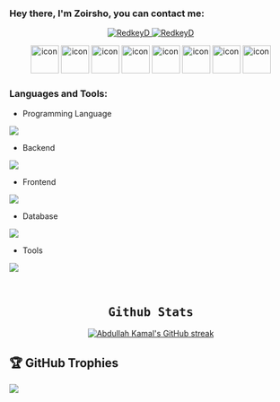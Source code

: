 <h3>Hey there, I'm Zoirsho, you can contact me:</h3>
<p align="center">
<a href="mailto:redkeydead@gmail.com" target="_blank">
<img src="https://img.shields.io/badge/Gmail-D14836?style=for-the-badge&logo=gmail&logoColor=white" alt="RedkeyD"/>
</a>
<a href="https://t.me/WhatIsHappening3" target="_blank">
<img src="https://img.shields.io/badge/Telegram-2CA5E0?style=for-the-badge&logo=telegram&logoColor=white" alt="RedkeyD"/>
</a>
</p>

<div align="center">
  <img src="https://techstack-generator.vercel.app/cpp-icon.svg" alt="icon" width="50" height="50" />
  <img src="https://techstack-generator.vercel.app/csharp-icon.svg" alt="icon" width="50" height="50" />
  <img src="https://techstack-generator.vercel.app/js-icon.svg" alt="icon" width="50" height="50" />
	
  <img src="https://techstack-generator.vercel.app/restapi-icon.svg" alt="icon" width="50" height="50" />
  <img src="https://techstack-generator.vercel.app/graphql-icon.svg" alt="icon" width="50" height="50" />
  
  <img src="https://techstack-generator.vercel.app/docker-icon.svg" alt="icon" width="50" height="50" />
  <img src="https://techstack-generator.vercel.app/kubernetes-icon.svg" alt="icon" width="50" height="50" />
  <img src="https://techstack-generator.vercel.app/nginx-icon.svg" alt="icon" width="50" height="50" />
</div>

<h3 align="left">Languages and Tools:</h3>

- Programming Language
<p align="left">
  <a href="https://skillicons.dev">
    <img src="https://skillicons.dev/icons?i=cpp,cs,js,ts,react" />
  </a>
</p>

- Backend
<p align="left">
  <a href="https://skillicons.dev">
    <img src="https://skillicons.dev/icons?i=dotnet" />
  </a>
</p>

- Frontend
<p align="left">
  <a href="https://skillicons.dev">
    <img src="https://skillicons.dev/icons?i=html,css" />
  </a>
</p>

- Database
<p align="left">
  <a href="https://skillicons.dev">
    <img src="https://skillicons.dev/icons?i= postgresql" />
  </a>
</p>

- Tools
<p align="left">
  <a href="https://skillicons.dev">
    <img src="https://skillicons.dev/icons?i=git,github,visualstudio,vscode,bash" />
  </a>
</p>

<br/>

<h2 align="center">
             <samp> Github Stats </samp>
</h2>

<p align="center">
  <a href="https://github.com/ak4m410x01">
    <img src="https://github-readme-streak-stats.herokuapp.com?user=ak4m410x01&theme=radical" alt="Abdullah Kamal's GitHub streak"/>
  </a>
</p>

## 🏆 GitHub Trophies

![](https://github-profile-trophy.vercel.app/?username=RedkeyD&theme=radical&no-frame=false&no-bg=false&margin-w=4)
